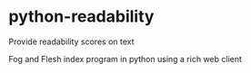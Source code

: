 python-readability
==================

Provide readability scores on text

Fog and Flesh index program in python using a rich web client
